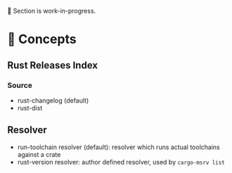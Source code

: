 🚧 Section is work-in-progress.

# 🌱 Concepts

## Rust Releases Index

### Source

* rust-changelog (default)
* rust-dist

## Resolver

* run-toolchain resolver (default): resolver which runs actual toolchains against a crate  
* rust-version resolver: author defined resolver, used by `cargo-msrv list`